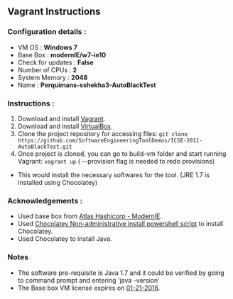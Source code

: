 ## Vagrant Instructions

### Configuration details :
  * VM OS : **Windows 7**
  * Base Box : **modernIE/w7-ie10**
  *	Check for updates : **False**
  * Number of CPUs : **2**
  * System Memory : **2048**
  *	Name : **Perquimans-sshekha3-AutoBlackTest**

### Instructions : 

1. Download and install [Vagrant](https://www.vagrantup.com/downloads.html).
2. Download and install [VirtualBox](https://www.virtualbox.org/wiki/Downloads).
3. Clone the project repository for accessing files: ```git clone https://github.com/SoftwareEngineeringToolDemos/ICSE-2011-AutoBlackTest.git```
4. Once project is cloned, you can go to build-vm folder and start running Vagrant: `vagrant up` ( --provision flag is needed to redo provisions)
  * This would install the necessary softwares for the tool. (JRE 1.7 is installed using Chocolatey)


### Acknowledgements : 

 * Used base box from [Atlas Hashicorp - ModernIE](https://atlas.hashicorp.com/modernIE/boxes/w7-ie10).
 * Used [Chocolatey Non-administrative install powershell script](https://github.com/chocolatey/choco/wiki/Installation#command-line) to install Chocolatey.
 * Used Chocolatey to install Java. 

### Notes
  * The software pre-requisite is Java 1.7 and it could be verified by going to command prompt and entering 'java -version'
  *	The Base box VM license expires on [01-21-2016](https://atlas.hashicorp.com/modernIE/boxes/w7-ie10).
